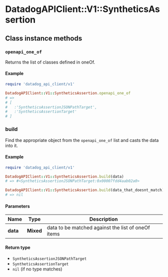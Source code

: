# DatadogAPIClient::V1::SyntheticsAssertion

## Class instance methods

### `openapi_one_of`

Returns the list of classes defined in oneOf.

#### Example

```ruby
require 'datadog_api_client/v1'

DatadogAPIClient::V1::SyntheticsAssertion.openapi_one_of
# =>
# [
#   :'SyntheticsAssertionJSONPathTarget',
#   :'SyntheticsAssertionTarget'
# ]
```

### build

Find the appropriate object from the `openapi_one_of` list and casts the data into it.

#### Example

```ruby
require 'datadog_api_client/v1'

DatadogAPIClient::V1::SyntheticsAssertion.build(data)
# => #<SyntheticsAssertionJSONPathTarget:0x00007fdd4aab02a0>

DatadogAPIClient::V1::SyntheticsAssertion.build(data_that_doesnt_match)
# => nil
```

#### Parameters

| Name     | Type      | Description                                        |
| -------- | --------- | -------------------------------------------------- |
| **data** | **Mixed** | data to be matched against the list of oneOf items |

#### Return type

- `SyntheticsAssertionJSONPathTarget`
- `SyntheticsAssertionTarget`
- `nil` (if no type matches)
